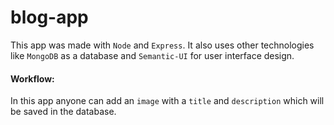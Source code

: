 # blog-app

This app was made with `Node` and `Express`. It also uses other technologies like `MongoDB` as a database and `Semantic-UI` for user interface design.

#### Workflow:
In this app anyone can add an `image` with a `title` and `description` which will be saved in the database.
